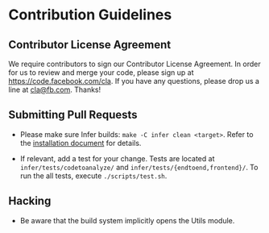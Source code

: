 # Contribution Guidelines

## Contributor License Agreement

We require contributors to sign our Contributor License Agreement. In
order for us to review and merge your code, please sign up at
https://code.facebook.com/cla. If you have any questions, please drop
us a line at cla@fb.com. Thanks!

## Submitting Pull Requests

* Please make sure Infer builds: `make -C infer clean <target>`. Refer
  to the [installation
  document](https://github.com/facebook/infer/blob/master/INSTALL.md)
  for details.

* If relevant, add a test for your change. Tests are located at
  `infer/tests/codetoanalyze/` and
  `infer/tests/{endtoend,frontend}/`. To run the all tests, execute
  `./scripts/test.sh`.

## Hacking

* Be aware that the build system implicitly opens the Utils module.
